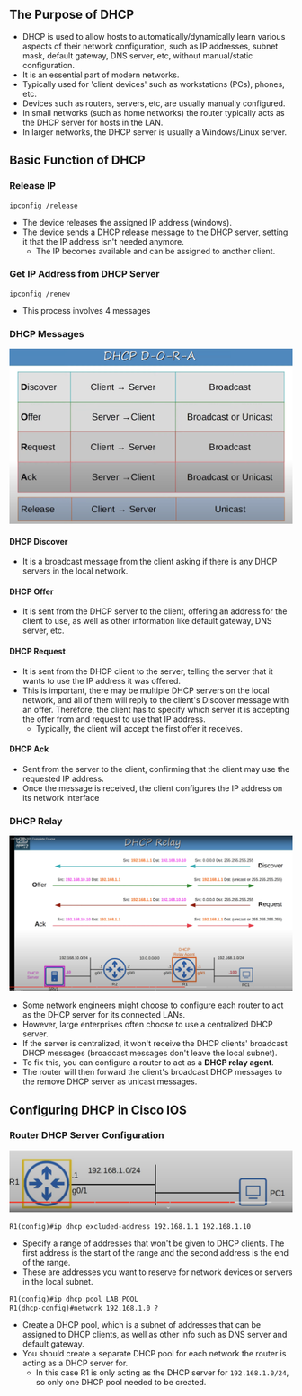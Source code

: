 ## The Purpose of DHCP
* DHCP is used to allow hosts to automatically/dynamically learn various aspects of their network configuration, such as IP addresses, subnet mask, default gateway, DNS server, etc, without manual/static configuration.
* It is an essential part of modern networks.
* Typically used for 'client devices' such as workstations (PCs), phones, etc.
* Devices such as routers, servers, etc, are usually manually configured.
* In small networks (such as home networks) the router typically acts as the DHCP server for hosts in the LAN.
* In larger networks, the DHCP server is usually a Windows/Linux server.
## Basic Function of DHCP

### Release IP
```
ipconfig /release
```
* The device releases the assigned IP address (windows).
* The device sends a DHCP release message to the DHCP server, setting it that the IP address isn't needed anymore.
	* The IP becomes available and can be assigned to another client.
### Get IP Address from DHCP Server
```
ipconfig /renew
```
* This process involves 4 messages
### DHCP Messages
![DHCP message types](./img3/dhcp-message-types.png)
#### DHCP Discover
* It is a broadcast message from the client asking if there is any DHCP servers in the local network.
#### DHCP Offer
* It is sent from the DHCP server to the client, offering an address for the client to use, as well as other information like default gateway, DNS server, etc.
#### DHCP Request
* It is sent from the DHCP client to the server, telling the server that it wants to use the IP address it was offered.
* This is important, there may be multiple DHCP servers on the local network, and all of them will reply to the client's Discover message with an offer. Therefore, the client has to specify which server it is accepting the offer from and request to use that IP address.
	* Typically, the client will accept the first offer it receives.
#### DHCP Ack
* Sent from the server to the client, confirming that the client may use the requested IP address.
* Once the message is received, the client configures the IP address on its network interface
### DHCP Relay
![DHCP relay](./img3/dhcp-relay.png)
* Some network engineers might choose to configure each router to act as the DHCP server for its connected LANs.
* However, large enterprises often choose to use a centralized DHCP server.
* If the server is centralized, it won't receive the DHCP clients' broadcast DHCP messages (broadcast messages don't leave the local subnet).
* To fix this, you can configure a router to act as a **DHCP relay agent**.
* The router will then forward the client's broadcast DHCP messages to the remove DHCP server as unicast messages.
## Configuring DHCP in Cisco IOS

### Router DHCP Server Configuration
![Router DHCP configuration](./img3/router-dhcp-server-config.png)

```
R1(config)#ip dhcp excluded-address 192.168.1.1 192.168.1.10
```
* Specify a range of addresses that won't be given to DHCP clients. The first address is the start of the range and the second address is the end of the range.
* These are addresses you want to reserve for network devices or servers in the local subnet.

```
R1(config)#ip dhcp pool LAB_POOL
R1(dhcp-config)#network 192.168.1.0 ?
```
* Create a DHCP pool, which is a subnet of addresses that can be assigned to DHCP clients, as well as other info such as DNS server and default gateway.
* You should create a separate DHCP pool for each network the router is acting as a DHCP server for.
	* In this case R1 is only acting as the DHCP server for `192.168.1.0/24`, so only one DHCP pool needed to be created.
